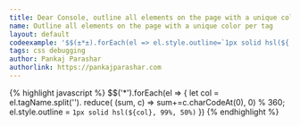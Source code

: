 ```yaml
---
title: Dear Console, outline all elements on the page with a unique color per tag
name: Outline all elements on the page with a unique color per tag
layout: default
codeexample: '$$(±*±).forEach(el => el.style.outline=`1px solid hsl(${ el.tagName.split(±±).reduce((sum, c)=> sum+=c.charCodeAt(0), 0) % 360 },99%,50%)`)'
tags: css debugging
author: Pankaj Parashar
authorlink: https://pankajparashar.com
---
```


{% highlight javascript %}
$$('*').forEach(el => {
    let col = el.tagName.split('').
        reduce( (sum, c) => sum+=c.charCodeAt(0), 0) % 360;
    el.style.outline = `1px solid hsl(${col}, 99%, 50%)`
})
{% endhighlight %}
